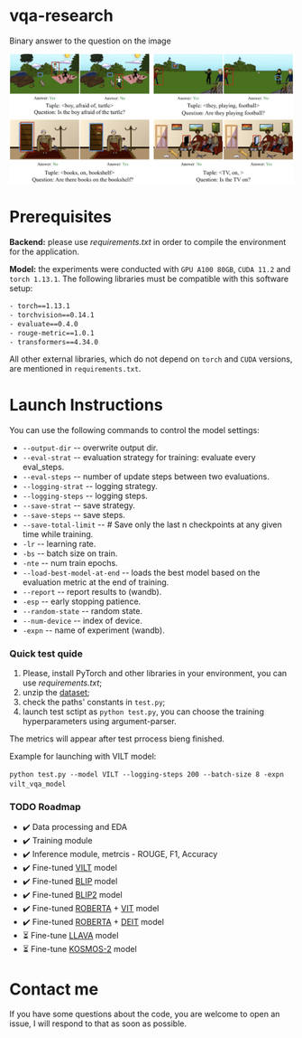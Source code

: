 # vqa-research
Binary answer to the question on the image

![image](qa_visual_logo.png)

# Prerequisites 

**Backend:** please use *requirements.txt* in order to compile the environment for the application. 

**Model:** the experiments were conducted with `GPU A100 80GB`, `CUDA 11.2` and `torch 1.13.1`. The following libraries must be compatible with this software setup:
```
- torch==1.13.1
- torchvision==0.14.1
- evaluate==0.4.0
- rouge-metric==1.0.1
- transformers==4.34.0
```
All other external libraries, which do not depend on `torch` and `CUDA` versions, are mentioned in `requirements.txt`.

# Launch Instructions

You can use the following commands to control the model settings:

- `--output-dir` -- overwrite output dir.
- `--eval-strat` -- evaluation strategy for training: evaluate every eval_steps.
- `--eval-steps` -- number of update steps between two evaluations.
- `--logging-strat` -- logging strategy.
- `--logging-steps` -- logging steps.
- `--save-strat` -- save strategy.
- `--save-steps` -- save steps.
- `--save-total-limit` -- # Save only the last n checkpoints at any given time while training.
- `-lr` -- learning rate.
- `-bs` -- batch size on train.
- `-nte` -- num train epochs.
- `--load-best-model-at-end` -- loads the best model based on the evaluation metric at the end of training.
- `--report` -- report results to (wandb).
- `-esp` -- early stopping patience.
- `--random-state` -- random state.
- `--num-device` -- index of device.
- `-expn` -- name of experiment (wandb).
  
### Quick test quide

1) Please, install PyTorch and other libraries in your environment, you can use *requirements.txt*;
2) unzip the [dataset](https://drive.google.com/drive/folders/1v4Vs26rlis1L1s4ye0lTMjyW07fXLg9T);
4) check the paths' constants in `test.py`;
5) launch test sctipt as `python test.py`, you can choose the training hyperparameters using argument-parser.

The metrics will appear after test prrocess bieng finished.

Example for launching with VILT model:

`python test.py --model VILT --logging-steps 200 --batch-size 8 -expn vilt_vqa_model`

### TODO Roadmap
- ✔️ Data processing and EDA
- ✔️ Training module
- ✔️ Inference module, metrcis - ROUGE, F1, Accuracy
- ✔️ Fine-tuned [VILT](https://arxiv.org/abs/2102.03334) model
- ✔️ Fine-tuned [BLIP](https://arxiv.org/pdf/2201.12086.pdf) model
- ✔️ Fine-tuned [BLIP2](https://arxiv.org/pdf/2301.12597.pdf) model
- ✔️ Fine-tuned [ROBERTA](https://arxiv.org/pdf/1907.11692.pdf) + [VIT](https://arxiv.org/pdf/2010.11929.pdf) model
- ✔️ Fine-tuned [ROBERTA](https://arxiv.org/pdf/1907.11692.pdf) + [DEIT](https://arxiv.org/pdf/2012.12877.pdf) model
- ⏳ Fine-tune [LLAVA](https://github.com/haotian-liu/LLaVA/tree/main) model 
- ⏳ Fine-tune [KOSMOS-2](https://arxiv.org/pdf/2306.14824.pdf) model

# Contact me

If you have some questions about the code, you are welcome to open an issue, I will respond to that as soon as possible.
